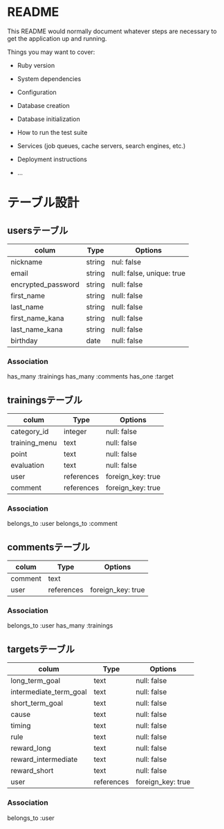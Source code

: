 # README

This README would normally document whatever steps are necessary to get the
application up and running.

Things you may want to cover:

* Ruby version

* System dependencies

* Configuration

* Database creation

* Database initialization

* How to run the test suite

* Services (job queues, cache servers, search engines, etc.)

* Deployment instructions

* ...


# テーブル設計

## usersテーブル

|colum               | Type    | Options                   |
| -------------------|-------- |-------------------------- |
| nickname           | string  | nul: false                |
| email              | string  | null: false, unique: true |
| encrypted_password | string  | null: false               |
| first_name         | string  | null: false               |
| last_name          | string  | null: false               |
| first_name_kana    | string  | null: false               |
| last_name_kana     | string  | null: false               |
| birthday           | date    | null: false               |

### Association
has_many :trainings
has_many :comments
has_one :target

## trainingsテーブル

|colum                 | Type       | Options           |
| ---------------------|----------- |------------------ |
| category_id          | integer    | null: false       |
| training_menu        | text       | null: false       |
| point                | text       | null: false       |
| evaluation           | text       | null: false       |
| user                 | references | foreign_key: true |
| comment              | references | foreign_key: true |
 
### Association
belongs_to :user
belongs_to :comment

 ## commentsテーブル
|colum    | Type       | Options           |
| --------|----------- |------------------ |
| comment | text       |                   |
| user    | references | foreign_key: true |

### Association
belongs_to :user
has_many :trainings

## targetsテーブル
|colum                   | Type       | Options           |
| -----------------------| -----------|-------------------|
| long_term_goal         | text       | null: false       |
| intermediate_term_goal | text       | null: false       |
| short_term_goal        | text       | null: false       |
| cause                  | text       | null: false       |
| timing                 | text       | null: false       |
| rule                   | text       | null: false       |
| reward_long            | text       | null: false       |
| reward_intermediate    | text       | null: false       |
| reward_short           | text       | null: false       |
| user                   | references | foreign_key: true |

### Association
belongs_to :user